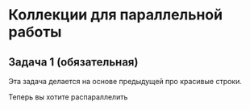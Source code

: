 # Коллекции для параллельной работы

## Задача 1 (обязательная)

Эта задача делается на основе предыдущей про красивые строки.

Теперь вы хотите распараллелить 
